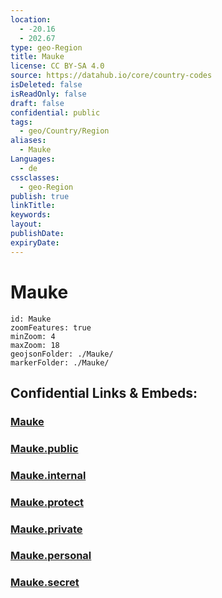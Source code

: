 ```yaml
---
location:
  - -20.16
  - 202.67
type: geo-Region
title: Mauke
license: CC BY-SA 4.0
source: https://datahub.io/core/country-codes
isDeleted: false
isReadOnly: false
draft: false
confidential: public
tags:
  - geo/Country/Region
aliases:
  - Mauke
Languages:
  - de
cssclasses:
  - geo-Region
publish: true
linkTitle:
keywords:
layout:
publishDate:
expiryDate:
---
```


# Mauke

```leaflet
id: Mauke
zoomFeatures: true 
minZoom: 4 
maxZoom: 18
geojsonFolder: ./Mauke/
markerFolder: ./Mauke/
```


## Confidential Links & Embeds: 

### [Mauke](/_Standards/Earth/Continent/Oceania/Polynesia/Cook~Islands/Cook~Island-councils/Mauke.md) 

### [Mauke.public](/_public/Earth/Continent/Oceania/Polynesia/Cook~Islands/Cook~Island-councils/Mauke.public.md) 

### [Mauke.internal](/_internal/Earth/Continent/Oceania/Polynesia/Cook~Islands/Cook~Island-councils/Mauke.internal.md) 

### [Mauke.protect](/_protect/Earth/Continent/Oceania/Polynesia/Cook~Islands/Cook~Island-councils/Mauke.protect.md) 

### [Mauke.private](/_private/Earth/Continent/Oceania/Polynesia/Cook~Islands/Cook~Island-councils/Mauke.private.md) 

### [Mauke.personal](/_personal/Earth/Continent/Oceania/Polynesia/Cook~Islands/Cook~Island-councils/Mauke.personal.md) 

### [Mauke.secret](/_secret/Earth/Continent/Oceania/Polynesia/Cook~Islands/Cook~Island-councils/Mauke.secret.md)

